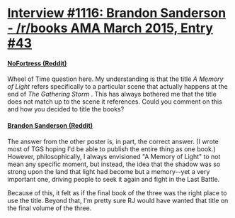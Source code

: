 # [Interview #1116: Brandon Sanderson - /r/books AMA March 2015, Entry #43](https://www.theoryland.com/intvmain.php?i=1116#43)

#### [NoFortress (Reddit)](http://www.reddit.com/r/books/comments/2ytg2h/im_novelist_brandon_sanderson_ama/cpcrgfp)

Wheel of Time question here. My understanding is that the title
*A Memory of Light*
refers specifically to a particular scene that actually happens at the end of
*The Gathering Storm*
. This has always bothered me that the title does not match up to the scene it references. Could you comment on this and how you decided to title the books?

#### [Brandon Sanderson (Reddit)](http://www.reddit.com/r/books/comments/2ytg2h/im_novelist_brandon_sanderson_ama/cpgtqpl)

The answer from the other poster is, in part, the correct answer. (I wrote most of TGS hoping I'd be able to publish the entire thing as one book.) However, philosophically, I always envisioned "A Memory of Light" to not mean any specific moment, but instead, the idea that the shadow was so strong upon the land that light had become but a memory--yet a very important one, driving people to seek it again and fight in the Last Battle.

Because of this, it felt as if the final book of the three was the right place to use the title. Beyond that, I'm pretty sure RJ would have wanted that title on the final volume of the three.

